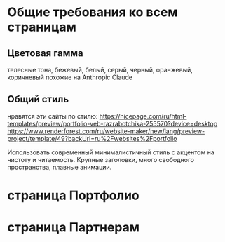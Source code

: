 # Общие требования ко всем страницам
## Цветовая гамма
телесные тона, бежевый, белый, серый, черный, оранжевый, коричневый
похожие на Anthropic Claude


## Общий стиль
нравятся эти сайты по стилю:
https://nicepage.com/ru/html-templates/preview/portfolio-veb-razrabotchika-255570?device=desktop
https://www.renderforest.com/ru/website-maker/new/lang/preview-project/template/49?backUrl=ru%2Fwebsites%2Fportfolio

Использовать современный минималистичный стиль с акцентом на чистоту и читаемость.
Крупные заголовки, много свободного пространства, плавные анимации.


# страница Портфолио

# страница Партнерам
